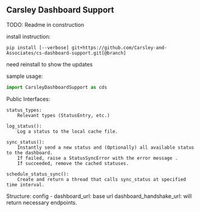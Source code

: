 ## Carsley Dashboard Support
TODO: Readme in construction

install instruction:
```shell
pip install [--verbose] git+https://github.com/Carsley-and-Associates/cs-dashboard-support.git[@branch] 
```
need reinstall to show the updates

sample usage:
```python
import CarsleyDashboardSupport as cds
```

Public Interfaces:

    status_types:
        Relevant types (StatusEntry, etc.)

    log_status():
        Log a status to the local cache file.

    sync_status():
        Instantly send a new status and (Optionally) all available status to the dashboard.
        If failed, raise a StatusSyncError with the error message .
        If succeeded, remove the cached statuses.  
    
    schedule_status_sync():
        Create and return a thread that calls sync_status at specified time interval.

Structure:
    config - 
        dashboard_url: base url
        dashboard_handshake_url: will return necessary endpoints. 